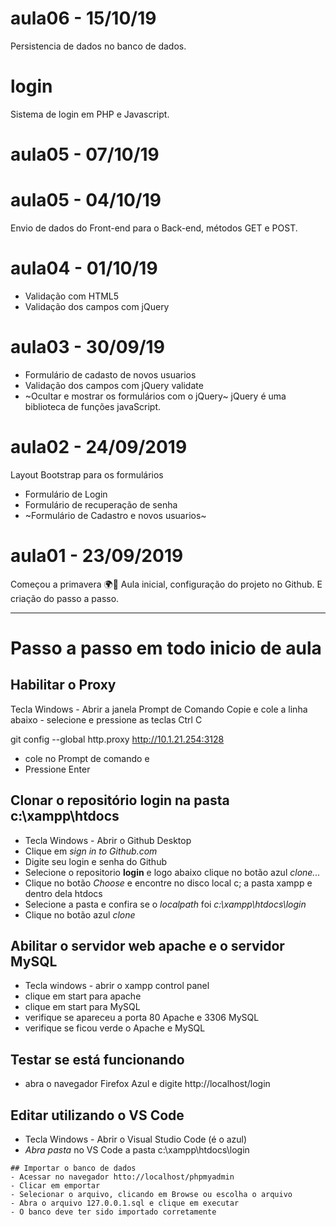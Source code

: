 


# aula06 - 15/10/19
Persistencia de dados no banco de dados.

# login
Sistema de login em PHP e Javascript.


# aula05 - 07/10/19

# aula05 - 04/10/19
Envio de dados do Front-end para o Back-end,
métodos GET e POST. 
# aula04 - 01/10/19
- Validação com HTML5
- Validação dos campos com jQuery

# aula03 - 30/09/19
- Formulário de cadasto de novos usuarios
- Validação dos campos com jQuery validate
- ~Ocultar e mostrar os formulários com o jQuery~
jQuery é uma biblioteca de funções javaScript.

# aula02 - 24/09/2019
Layout Bootstrap para os formulários
- Formulário de Login
- Formulário de recuperação de senha
- ~Formulário de Cadastro e novos usuarios~

# aula01 - 23/09/2019
 Começou a primavera 🌍🌻 
 Aula inicial, configuração do projeto no Github.
 E criação do passo a passo.

 
---
# Passo a passo em todo inicio de aula

## Habilitar o Proxy
   Tecla Windows - Abrir a janela Prompt de Comando
   Copie e cole a linha abaixo - selecione e pressione as teclas Ctrl C

   git config --global http.proxy http://10.1.21.254:3128
   - cole no Prompt de comando e
   - Pressione Enter
    
   ## Clonar o repositório **login** na pasta **c:\xampp\htdocs**
   - Tecla Windows - Abrir o Github Desktop
   - Clique em *sign in to Github.com*
   - Digite seu login e senha do Github
   - Selecione o repositorio **login** e logo abaixo clique no botão azul *clone...*
   - Clique no botão *Choose* e encontre no disco local c; a pasta xampp e dentro dela htdocs
   - Selecione a pasta e confira se o *localpath* foi *c:\xampp\htdocs\login*
   - Clique no botão azul *clone*
   
   ## Abilitar o servidor web **apache** e o servidor **MySQL**
   - Tecla windows - abrir o xampp control panel 
   - clique em start para apache 
   - clique em start para MySQL
   - verifique se apareceu a porta 80 Apache e 3306 MySQL
   - verifique se ficou verde o Apache e MySQL
   
   ## Testar se está funcionando
   - abra o navegador Firefox Azul e digite http://localhost/login
   
   ## Editar utilizando o VS Code
   - Tecla Windows - Abrir o Visual Studio Code (é o azul)
   - *Abra pasta* no VS Code a pasta c:\xampp\htdocs\login
    
    ## Importar o banco de dados
    - Acessar no navegador htto://localhost/phpmyadmin
    - Clicar em emportar
    - Selecionar o arquivo, clicando em Browse ou escolha o arquivo
    - Abra o arquivo 127.0.0.1.sql e clique em executar
    - O banco deve ter sido importado corretamente

   
